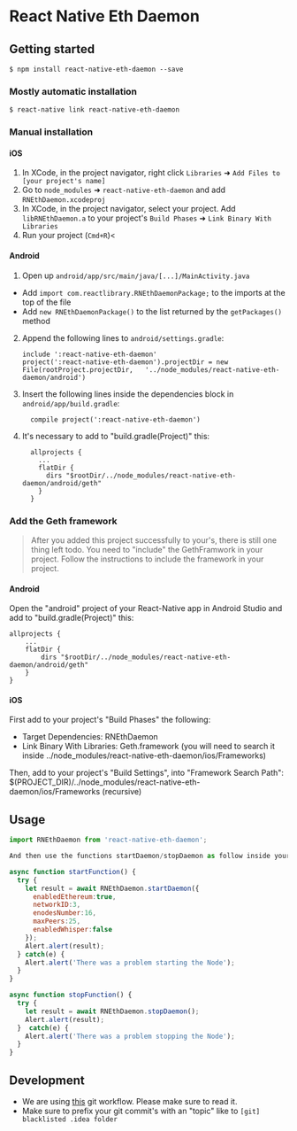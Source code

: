 # React Native Eth Daemon

## Getting started

`$ npm install react-native-eth-daemon --save`

### Mostly automatic installation

`$ react-native link react-native-eth-daemon`

### Manual installation

#### iOS

1. In XCode, in the project navigator, right click `Libraries` ➜ `Add Files to [your project's name]`
2. Go to `node_modules` ➜ `react-native-eth-daemon` and add `RNEthDaemon.xcodeproj`
3. In XCode, in the project navigator, select your project. Add `libRNEthDaemon.a` to your project's `Build Phases` ➜ `Link Binary With Libraries`
4. Run your project (`Cmd+R`)<

#### Android

1. Open up `android/app/src/main/java/[...]/MainActivity.java`
  - Add `import com.reactlibrary.RNEthDaemonPackage;` to the imports at the top of the file
  - Add `new RNEthDaemonPackage()` to the list returned by the `getPackages()` method
2. Append the following lines to `android/settings.gradle`:
  	```
  	include ':react-native-eth-daemon'
  	project(':react-native-eth-daemon').projectDir = new File(rootProject.projectDir, 	'../node_modules/react-native-eth-daemon/android')
  	```
3. Insert the following lines inside the dependencies block in `android/app/build.gradle`:
  	```
      compile project(':react-native-eth-daemon')
  	```
4. It's necessary to add to "build.gradle(Project)" this:
    ```
      allprojects {
        ...
        flatDir {
          dirs "$rootDir/../node_modules/react-native-eth-daemon/android/geth"
        }
      }
    ```

### Add the Geth framework
> After you added this project successfully to your's, there is still one thing left todo. You need to "include" the GethFramwork in your project. Follow the instructions to include the framework in your project.

#### Android

Open the "android" project of your React-Native app in Android Studio and add to "build.gradle(Project)" this:

```
allprojects {
    ...
    flatDir {
        dirs "$rootDir/../node_modules/react-native-eth-daemon/android/geth"
    }
}
```

#### iOS

First add to your project's "Build Phases" the following:
- Target Dependencies: RNEthDaemon
- Link Binary With Libraries: Geth.framework (you will need to search it inside ../node_modules/react-native-eth-daemon/ios/Frameworks)

Then, add to your project's "Build Settings", into "Framework Search Path":
$(PROJECT_DIR)/../node_modules/react-native-eth-daemon/ios/Frameworks  (recursive)

## Usage
```javascript
import RNEthDaemon from 'react-native-eth-daemon';

And then use the functions startDaemon/stopDaemon as follow inside your JS:

async function startFunction() {
  try {
    let result = await RNEthDaemon.startDaemon({
      enabledEthereum:true,
      networkID:3,
      enodesNumber:16,
      maxPeers:25,
      enabledWhisper:false
    });
    Alert.alert(result);
  } catch(e) {
    Alert.alert('There was a problem starting the Node');
  }
}

async function stopFunction() {
  try {
    let result = await RNEthDaemon.stopDaemon();
    Alert.alert(result);
  }  catch(e) {
    Alert.alert('There was a problem stopping the Node');
  }
}
```

## Development
- We are using [this](http://nvie.com/posts/a-successful-git-branching-model/) git workflow. Please make sure to read it.
- Make sure to prefix your git commit's with an "topic" like to `[git] blacklisted .idea folder`
